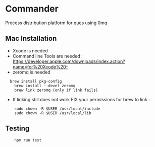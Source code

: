 Commander
=========

Process distribution platform for ques using 0mq


## Mac Installation

- Xcode is needed
- Command line Tools are needed : https://developer.apple.com/downloads/index.action?name=for%20Xcode%20-
- zeromq is needed
```
  brew install pkg-config
	brew install --devel zeromq
	brew link zeromq (only if link fails)
```
- If linking still does not work FIX your permissions for brew to link :

```
	sudo chown -R $USER /usr/local/include
	sudo chown -R $USER /usr/local/lib
```

## Testing

```
	npm run test
```

